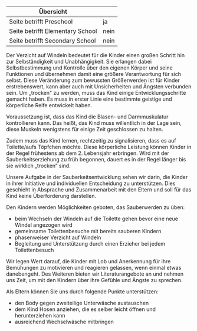 | Übersicht | |
| --- | --- |
| Seite betrifft Preschool | ja |
| Seite betrifft Elementary School | nein |
| Seite betrifft Secondary School | nein |

Der Verzicht auf Windeln bedeutet für die Kinder einen großen Schritt hin zur Selbständigkeit und Unabhängigkeit. Sie erlangen dabei Selbstbestimmung und Kontrolle über den eigenen Körper und seine Funktionen und übernehmen damit eine größere Verantwortung für sich selbst. Diese Veränderung zum bewussten Größerwerden ist für Kinder erstrebenswert, kann aber auch mit Unsicherheiten und Ängsten verbunden sein. Um „trocken" zu werden, muss das Kind einige Entwicklungsschritte gemacht haben. Es muss in erster Linie eine bestimmte geistige und körperliche Reife entwickelt haben.

Voraussetzung ist, dass das Kind die Blasen- und Darmmuskulatur kontrollieren kann. Das heißt, das Kind muss willentlich in der Lage sein, diese Muskeln wenigstens für einige Zeit geschlossen zu halten.

Zudem muss das Kind lernen, rechtzeitig zu signalisieren, dass es auf Toilette/aufs Töpfchen möchte. Diese körperliche Leistung können Kinder in der Regel frühestens ab dem 2. Lebensjahr erbringen. Wird mit der Sauberkeitserziehung zu früh begonnen, dauert es in der Regel länger bis sie wirklich „trocken“ sind.

Unsere Aufgabe in der Sauberkeitsentwicklung sehen wir darin, die Kinder in ihrer Initiative und individuellen Entscheidung zu unterstützen. Dies geschieht in Absprache und Zusammenarbeit mit den Eltern und soll für das Kind keine Überforderung darstellen.

Den Kindern werden Möglichkeiten geboten, das Sauberwerden zu üben:

-   beim Wechseln der Windeln auf die Toilette gehen bevor eine neue Windel angezogen wird
-   gemeinsame Toilettenbesuche mit bereits sauberen Kindern
-   phasenweiser Verzicht auf Windeln
-   Begleitung und Unterstützung durch einen Erzieher bei jedem Toilettenbesuch

Wir legen Wert darauf, die Kinder mit Lob und Anerkennung für ihre Bemühungen zu motivieren und reagieren gelassen, wenn einmal etwas danebengeht. Des Weiteren bieten wir Literaturangebote an und nehmen uns Zeit, um mit den Kindern über ihre Gefühle und Ängste zu sprechen.

Als Eltern können Sie uns durch folgende Punkte unterstützen:

-   den Body gegen zweiteilige Unterwäsche austauschen
-   dem Kind Hosen anziehen, die es selber leicht öffnen und herunterziehen kann
-   ausreichend Wechselwäsche mitbringen
